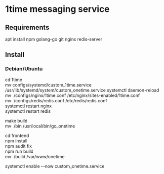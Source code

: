 # 1time messaging service  

## Requirements

apt install npm golang-go git nginx redis-server

## Install  
### Debian/Ubuntu

cd 1time  
mv configs/systemd/custom_1time.service /usr/lib/systemd/system/custom_onetime.service
systemctl daemon-reload  
mv ./configs/nginx/1time.conf /etc/nginx/sites-enabled/1time.conf  
mv ./configs/redis/redis.conf /etc/redis/redis.conf  
systemctl restart nginx  
systemctl restart redis  
  
make build  
mv ./bin /usr/local/bin/go_onetime  
  
cd frontend   
npm install  
npm audit fix  
npm run build  
mv ./build /var/www/onetime  
  
systemctl enable --now custom_onetime.service  
